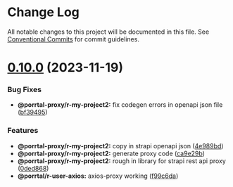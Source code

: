 # Change Log

All notable changes to this project will be documented in this file.
See [Conventional Commits](https://conventionalcommits.org) for commit guidelines.

# [0.10.0](https://github.com/comcast-porrtal/porrtal/compare/v0.9.6...v0.10.0) (2023-11-19)

### Bug Fixes

- **@porrtal-proxy/r-my-project2:** fix codegen errors in openapi json file ([bf39495](https://github.com/comcast-porrtal/porrtal/commit/bf39495908fc98337055fae7bae905f81dc6d781))

### Features

- **@porrtal-proxy/r-my-project2:** copy in strapi openapi json ([4e989bd](https://github.com/comcast-porrtal/porrtal/commit/4e989bdec01cdf29b7535f97093c3235efdf7499))
- **@porrtal-proxy/r-my-project2:** generate proxy code ([ca9e29b](https://github.com/comcast-porrtal/porrtal/commit/ca9e29b39b8c0d83975cc7db9706a5518cd5060d))
- **@porrtal-proxy/r-my-project2:** rough in library for strapi rest api proxy ([0ded868](https://github.com/comcast-porrtal/porrtal/commit/0ded868a333634342e365378d276bd682c88462b))
- **@porrtal/r-user-axios:** axios-proxy working ([f99c6da](https://github.com/comcast-porrtal/porrtal/commit/f99c6da75beca89b0e6cd393699b27802fc48013))
